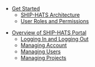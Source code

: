 * [Get Started](get-started)
  * [SHIP-HATS Architecture](archi-diagram)
  * [User Roles and Permissions](user-roles-permissions)
 <!-- * [Portal Admin - User Management](portal-guide/user-management)
  * [Portal Admin - Account Management](portal-guide/account-management/account-management) 
  * [Portal Admin - Project Management](portal-guide/project-management/project-management)-->
* [Overview of SHIP-HATS Portal](portal-guide/overview-of-ship-hats-portal)
  * [Logging In and Logging Out](portal-guide/logging-in-and-logging-out)
  * [Managing Account](portal-guide/managing-account)
  * [Managing Users](portal-guide/managing-users)
  * [Managing Projects](portal-guide/managing-projects)

